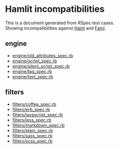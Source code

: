 # Hamlit incompatibilities

This is a document generated from RSpec test cases.  
Showing incompatibilities against [Haml](https://github.com/haml/haml) and [Faml](https://github.com/eagletmt/faml).

## engine

- [engine/old\_attributes\_spec.rb](https://github.com/k0kubun/hamlit/blob/master/doc/engine/old_attributes.md)
- [engine/script\_spec.rb](https://github.com/k0kubun/hamlit/blob/master/doc/engine/script.md)
- [engine/silent\_script\_spec.rb](https://github.com/k0kubun/hamlit/blob/master/doc/engine/silent_script.md)
- [engine/tag\_spec.rb](https://github.com/k0kubun/hamlit/blob/master/doc/engine/tag.md)
- [engine/text\_spec.rb](https://github.com/k0kubun/hamlit/blob/master/doc/engine/text.md)

## filters

- [filters/coffee\_spec.rb](https://github.com/k0kubun/hamlit/blob/master/doc/filters/coffee.md)
- [filters/erb\_spec.rb](https://github.com/k0kubun/hamlit/blob/master/doc/filters/erb.md)
- [filters/javascript\_spec.rb](https://github.com/k0kubun/hamlit/blob/master/doc/filters/javascript.md)
- [filters/less\_spec.rb](https://github.com/k0kubun/hamlit/blob/master/doc/filters/less.md)
- [filters/markdown\_spec.rb](https://github.com/k0kubun/hamlit/blob/master/doc/filters/markdown.md)
- [filters/plain\_spec.rb](https://github.com/k0kubun/hamlit/blob/master/doc/filters/plain.md)
- [filters/sass\_spec.rb](https://github.com/k0kubun/hamlit/blob/master/doc/filters/sass.md)
- [filters/scss\_spec.rb](https://github.com/k0kubun/hamlit/blob/master/doc/filters/scss.md)
